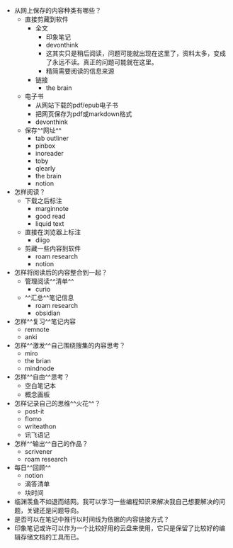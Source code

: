 - 从网上保存的内容种类有哪些？
    - 直接剪藏到软件
        - 全文
            - 印象笔记
            - devonthink
            - 这其实只是稍后阅读，问题可能就出现在这里了，资料太多，变成了永远不读。真正的问题可能就在这里。
            - 精简需要阅读的信息来源
        - 链接
            - the brain
    - 电子书
        - 从网站下载的pdf/epub电子书
        - 把网页保存为pdf或markdown格式
        - devonthink
    - 保存^^网址^^
        - tab outliner
        - pinbox
        - inoreader
        - toby
        - qlearly
        - the brain
        - notion
- 怎样阅读？
    - 下载之后标注
        - marginnote
        - good read
        - liquid text
    - 直接在浏览器上标注
        - diigo
    - 剪藏一些内容到软件
        - roam research
        - notion
- 怎样将阅读后的内容整合到一起？
    - 管理阅读^^清单^^
        - curio
    - ^^汇总^^笔记信息
        - roam research
        - obsidian
- 怎样^^复习^^笔记内容
    - remnote
    - anki
- 怎样^^激发^^自己围绕搜集的内容思考？
    - miro
    - the brian
    - mindnode
- 怎样^^自由^^思考？
    - 空白笔记本
    - 概念画板
- 怎样记录自己的思维^^火花^^？
    - post-it
    - flomo
    - writeathon
    - 讯飞语记
- 怎样^^输出^^自己的作品？
    - scrivener
    - roam research
- 每日^^回顾^^
    - notion
    - 滴答清单
    - 块时间
- 临渊羡鱼不如退而结网。我可以学习一些编程知识来解决我自己想要解决的问题，关键还是问题导向。
- 是否可以在笔记中推行以时间线为依据的内容链接方式？
- 印象笔记或许可以作为一个比较好用的云盘来使用，它只是保留了比较好的编辑存储文档的工具而已。
